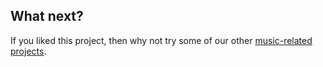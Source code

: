 ## What next?

If you liked this project, then why not try some of our other [music-related projects](https://projects.raspberrypi.org/en/projects?interests%5B%5D=music).

